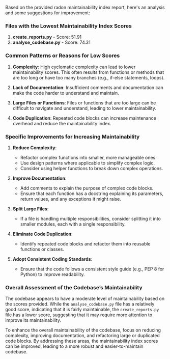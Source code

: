 Based on the provided radon maintainability index report, here's an analysis and some suggestions for improvement:

### Files with the Lowest Maintainability Index Scores

1. **create_reports.py** - Score: 51.91
2. **analyse_codebase.py** - Score: 74.31

### Common Patterns or Reasons for Low Scores

1. **Complexity**: High cyclomatic complexity can lead to lower maintainability scores. This often results from functions or methods that are too long or have too many branches (e.g., if-else statements, loops).

2. **Lack of Documentation**: Insufficient comments and documentation can make the code harder to understand and maintain.

3. **Large Files or Functions**: Files or functions that are too large can be difficult to navigate and understand, leading to lower maintainability.

4. **Code Duplication**: Repeated code blocks can increase maintenance overhead and reduce the maintainability index.

### Specific Improvements for Increasing Maintainability

1. **Reduce Complexity**:
   - Refactor complex functions into smaller, more manageable ones.
   - Use design patterns where applicable to simplify complex logic.
   - Consider using helper functions to break down complex operations.

2. **Improve Documentation**:
   - Add comments to explain the purpose of complex code blocks.
   - Ensure that each function has a docstring explaining its parameters, return values, and any exceptions it might raise.

3. **Split Large Files**:
   - If a file is handling multiple responsibilities, consider splitting it into smaller modules, each with a single responsibility.

4. **Eliminate Code Duplication**:
   - Identify repeated code blocks and refactor them into reusable functions or classes.

5. **Adopt Consistent Coding Standards**:
   - Ensure that the code follows a consistent style guide (e.g., PEP 8 for Python) to improve readability.

### Overall Assessment of the Codebase’s Maintainability

The codebase appears to have a moderate level of maintainability based on the scores provided. While the `analyse_codebase.py` file has a relatively good score, indicating that it is fairly maintainable, the `create_reports.py` file has a lower score, suggesting that it may require more attention to improve its maintainability.

To enhance the overall maintainability of the codebase, focus on reducing complexity, improving documentation, and refactoring large or duplicated code blocks. By addressing these areas, the maintainability index scores can be improved, leading to a more robust and easier-to-maintain codebase.